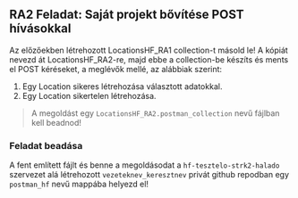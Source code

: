 ## RA2  Feladat: Saját projekt bővítése POST hívásokkal

Az előzőekben létrehozott LocationsHF_RA1 collection-t másold le! A kópiát nevezd át LocationsHF_RA2-re, majd ebbe a collection-be készíts és ments el POST kéréseket, a meglévők mellé, az alábbiak szerint:
1. Egy Location sikeres létrehozása választott adatokkal.
2. Egy Location sikertelen létrehozása.

>A megoldást egy `LocationsHF_RA2.postman_collection` nevű fájlban kell beadnod!

### Feladat beadása
A fent említett  fájlt és benne a megoldásodat a `hf-tesztelo-strk2-halado` szervezet alá létrehozott `vezeteknev_keresztnev` privát github repodban egy `postman_hf` nevű mappába helyezd el!
